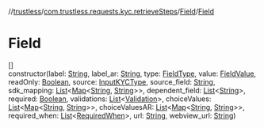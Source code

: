 //[trustless](../../../index.md)/[com.trustless.requests.kyc.retrieveSteps](../index.md)/[Field](index.md)/[Field](-field.md)

# Field

[]\
constructor(label: [String](https://kotlinlang.org/api/latest/jvm/stdlib/kotlin/-string/index.html), label_ar: [String](https://kotlinlang.org/api/latest/jvm/stdlib/kotlin/-string/index.html), type: [FieldType](../-field-type/index.md), value: [FieldValue](../-field-value/index.md), readOnly: [Boolean](https://kotlinlang.org/api/latest/jvm/stdlib/kotlin/-boolean/index.html), source: [InputKYCType](../-input-k-y-c-type/index.md), source_field: [String](https://kotlinlang.org/api/latest/jvm/stdlib/kotlin/-string/index.html), sdk_mapping: [List](https://kotlinlang.org/api/latest/jvm/stdlib/kotlin.collections/-list/index.html)&lt;[Map](https://kotlinlang.org/api/latest/jvm/stdlib/kotlin.collections/-map/index.html)&lt;[String](https://kotlinlang.org/api/latest/jvm/stdlib/kotlin/-string/index.html), [String](https://kotlinlang.org/api/latest/jvm/stdlib/kotlin/-string/index.html)&gt;&gt;, dependent_field: [List](https://kotlinlang.org/api/latest/jvm/stdlib/kotlin.collections/-list/index.html)&lt;[String](https://kotlinlang.org/api/latest/jvm/stdlib/kotlin/-string/index.html)&gt;, required: [Boolean](https://kotlinlang.org/api/latest/jvm/stdlib/kotlin/-boolean/index.html), validations: [List](https://kotlinlang.org/api/latest/jvm/stdlib/kotlin.collections/-list/index.html)&lt;[Validation](../-validation/index.md)&gt;, choiceValues: [List](https://kotlinlang.org/api/latest/jvm/stdlib/kotlin.collections/-list/index.html)&lt;[Map](https://kotlinlang.org/api/latest/jvm/stdlib/kotlin.collections/-map/index.html)&lt;[String](https://kotlinlang.org/api/latest/jvm/stdlib/kotlin/-string/index.html), [String](https://kotlinlang.org/api/latest/jvm/stdlib/kotlin/-string/index.html)&gt;&gt;, choiceValuesAR: [List](https://kotlinlang.org/api/latest/jvm/stdlib/kotlin.collections/-list/index.html)&lt;[Map](https://kotlinlang.org/api/latest/jvm/stdlib/kotlin.collections/-map/index.html)&lt;[String](https://kotlinlang.org/api/latest/jvm/stdlib/kotlin/-string/index.html), [String](https://kotlinlang.org/api/latest/jvm/stdlib/kotlin/-string/index.html)&gt;&gt;, required_when: [List](https://kotlinlang.org/api/latest/jvm/stdlib/kotlin.collections/-list/index.html)&lt;[RequiredWhen](../-required-when/index.md)&gt;, url: [String](https://kotlinlang.org/api/latest/jvm/stdlib/kotlin/-string/index.html), webview_url: [String](https://kotlinlang.org/api/latest/jvm/stdlib/kotlin/-string/index.html))
